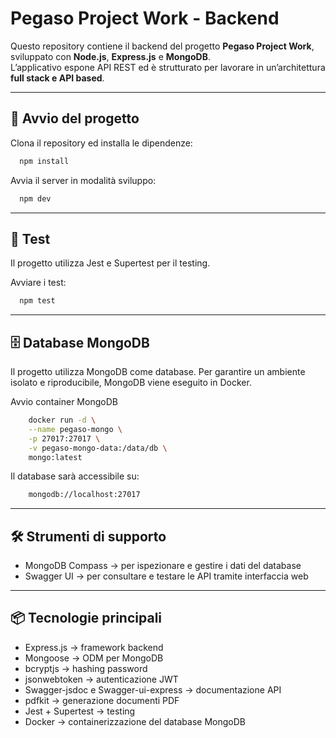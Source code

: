 # Pegaso Project Work - Backend

Questo repository contiene il backend del progetto **Pegaso Project Work**, sviluppato con **Node.js**, **Express.js** e **MongoDB**.  
L’applicativo espone API REST ed è strutturato per lavorare in un’architettura **full stack e API based**.

---

## 🚀 Avvio del progetto

Clona il repository ed installa le dipendenze:

```bash
  npm install
```

Avvia il server in modalità sviluppo:
```bash
  npm dev
```

---

## 🧪 Test

Il progetto utilizza Jest e Supertest per il testing.

Avviare i test:
```bash
  npm test
```

---

## 🗄️ Database MongoDB

Il progetto utilizza MongoDB come database.
Per garantire un ambiente isolato e riproducibile, MongoDB viene eseguito in Docker.

Avvio container MongoDB
```bash
    docker run -d \
    --name pegaso-mongo \
    -p 27017:27017 \
    -v pegaso-mongo-data:/data/db \
    mongo:latest
```

Il database sarà accessibile su:
```bash
    mongodb://localhost:27017
```

--- 

## 🛠️ Strumenti di supporto

- MongoDB Compass → per ispezionare e gestire i dati del database
- Swagger UI → per consultare e testare le API tramite interfaccia web

--- 

## 📦 Tecnologie principali

- Express.js → framework backend
- Mongoose → ODM per MongoDB
- bcryptjs → hashing password
- jsonwebtoken → autenticazione JWT
- Swagger-jsdoc e Swagger-ui-express → documentazione API
- pdfkit → generazione documenti PDF
- Jest + Supertest → testing
- Docker → containerizzazione del database MongoDB